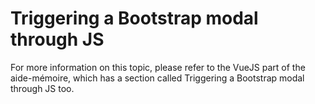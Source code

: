 # Triggering a Bootstrap modal through JS

For more information on this topic, please refer to the VueJS part of the aide-mémoire, which has a section called Triggering a Bootstrap modal through JS too.